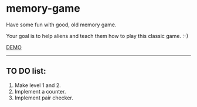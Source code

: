 # memory-game

Have some fun with good, old memory game.

Your goal is to help aliens and teach them how to play this classic game. :-)

[DEMO](https://staog.github.io/memory-game/)

---

## TO DO list:

1. Make level 1 and 2.
2. Implement a counter.
3. Implement pair checker.


